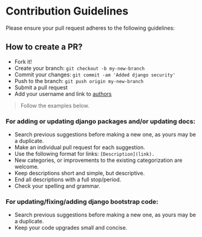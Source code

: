 # Contribution Guidelines

Please ensure your pull request adheres to the following guidelines:

## How to create a PR?

- Fork it!
- Create your branch: `git checkout -b my-new-branch`
- Commit your changes: `git commit -am 'Added django security'`
- Push to the branch: `git push origin my-new-branch`
- Submit a pull request
- Add your username and link to [authors](https://github.com/endormi/django/blob/master/AUTHORS.md)

> Follow the examples below.

### For adding or updating django packages and/or updating docs:

- Search previous suggestions before making a new one, as yours may be a duplicate.
- Make an individual pull request for each suggestion.
- Use the following format for links: `[Description](link).`
- New categories, or improvements to the existing categorization are welcome.
- Keep descriptions short and simple, but descriptive.
- End all descriptions with a full stop/period.
- Check your spelling and grammar.

### For updating/fixing/adding django bootstrap code:

- Search previous suggestions before making a new one, as yours may be a duplicate.
- Keep your code upgrades small and concise.
